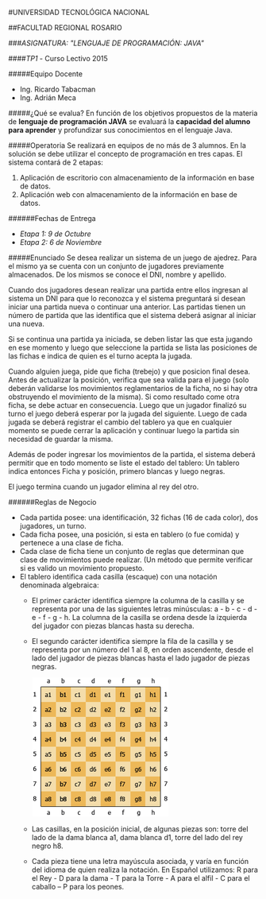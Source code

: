 #UNIVERSIDAD TECNOLÓGICA NACIONAL

##FACULTAD REGIONAL ROSARIO

###*ASIGNATURA: "LENGUAJE DE PROGRAMACIÓN: JAVA"*

####*TP1* - Curso Lectivo 2015

#####Equipo Docente

- Ing. Ricardo Tabacman
- Ing. Adrián Meca

#####¿Qué se evalua?
En función de los objetivos propuestos de la  materia  de **lenguaje de programación JAVA** se evaluará la **capacidad del alumno para aprender** y profundizar sus conocimientos en el lenguaje Java.

#####Operatoria
Se realizará en equipos de no más de  3 alumnos. En la solución se debe utilizar el concepto de programación en tres capas. El sistema contará de 2 etapas:
1. Aplicación de escritorio con almacenamiento de la información en base de datos.
2. Aplicación web con almacenamiento de la información en base de datos.

######Fechas de Entrega
- *Etapa 1: 9 de Octubre*
- *Etapa 2: 6 de Noviembre*

#####Enunciado
Se desea realizar un sistema de un juego de ajedrez.
Para el mismo ya se cuenta con un conjunto de jugadores previamente almacenados. De los mismos se conoce el DNI, nombre y apellido.

Cuando dos jugadores desean realizar una partida entre ellos ingresan al sistema un DNI para que lo reconozca y el sistema preguntará si desean iniciar una partida nueva o continuar una anterior.
Las partidas tienen un número de partida que las identifica que el sistema deberá asignar al iniciar una nueva.

Si se continua una partida ya iniciada, se deben listar las que esta jugando en ese momento y luego que seleccione la partida se lista las posiciones de las fichas e indica de quien es el turno  acepta la jugada.

Cuando alguien juega, pide que ficha (trebejo) y que posicion final desea. Antes de actualizar la posición, verifica que sea valida para el juego (solo deberán validarse los movimientos reglamentarios de la ficha, no si hay otra obstruyendo el movimiento de la misma). Si como resultado come otra ficha, se debe actuar en consecuencia. Luego que un jugador finalizó su turno el juego deberá esperar por la jugada del siguiente.
Luego de cada jugada se deberá registrar el cambio del tablero ya que en cualquier momento se puede cerrar la aplicación y continuar luego la partida sin necesidad de guardar la misma.

Además de poder  ingresar los movimientos de la partida, el sistema deberá permitir que en todo momento se liste el estado del tablero: Un tablero indica entonces Ficha y posición, primero blancas y luego negras.

El juego termina cuando un jugador elimina al rey del otro.

######Reglas de Negocio

- Cada partida posee: una identificación, 32 fichas (16 de cada color), dos jugadores, un turno.
- Cada ficha posee, una posición, si esta en tablero (o fue comida) y pertenece a una clase de ficha.
- Cada clase de ficha tiene un conjunto de reglas que determinan que clase de movimientos puede realizar. (Un método que permite verificar si es valido un movimiento propuesto.
- El tablero identifica cada casilla (escaque) con una notación denominada algebraica:
  - El primer carácter identifica siempre la columna de la casilla y se representa por una de las siguientes letras minúsculas: a - b - c - d - e - f - g - h. La columna de la casilla se ordena desde la izquierda del jugador con piezas blancas hasta su derecha.
  - El segundo carácter identifica siempre la fila de la casilla y se representa por un número del 1 al 8, en orden ascendente, desde el lado del jugador de piezas blancas hasta el lado jugador de piezas negras.

      ![Board](./board.png)

  - Las casillas, en la posición inicial, de algunas piezas son: torre del lado de la dama blanca a1, dama blanca d1, torre del lado del rey negro h8.
  - Cada pieza tiene una letra mayúscula asociada, y varía en función del idioma de quien realiza la notación. En Español utilizamos: R para el Rey - D para la dama - T para la Torre - A para el alfil - C para el caballo – P para los peones.
